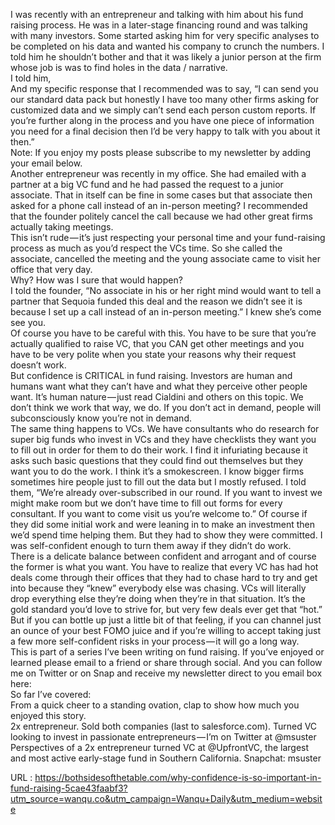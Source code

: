   I was recently with an entrepreneur and talking with him about his fund raising process. He was in a later-stage financing round and was talking with many investors. Some started asking him for very specific analyses to be completed on his data and wanted his company to crunch the numbers. I told him he shouldn’t bother and that it was likely a junior person at the firm whose job is was to find holes in the data / narrative.  
    I told him,  
    And my specific response that I recommended was to say, “I can send you our standard data pack but honestly I have too many other firms asking for customized data and we simply can’t send each person custom reports. If you’re further along in the process and you have one piece of information you need for a final decision then I’d be very happy to talk with you about it then.”  
    Note: If you enjoy my posts please subscribe to my newsletter by adding your email below.  
    Another entrepreneur was recently in my office. She had emailed with a partner at a big VC fund and he had passed the request to a junior associate. That in itself can be fine in some cases but that associate then asked for a phone call instead of an in-person meeting? I recommended that the founder politely cancel the call because we had other great firms actually taking meetings.  
    This isn’t rude — it’s just respecting your personal time and your fund-raising process as much as you’d respect the VCs time. So she called the associate, cancelled the meeting and the young associate came to visit her office that very day.  
    Why? How was I sure that would happen?  
    I told the founder, “No associate in his or her right mind would want to tell a partner that Sequoia funded this deal and the reason we didn’t see it is because I set up a call instead of an in-person meeting.” I knew she’s come see you.  
    Of course you have to be careful with this. You have to be sure that you’re actually qualified to raise VC, that you CAN get other meetings and you have to be very polite when you state your reasons why their request doesn’t work.  
    But confidence is CRITICAL in fund raising. Investors are human and humans want what they can’t have and what they perceive other people want. It’s human nature — just read Cialdini and others on this topic. We don’t think we work that way, we do. If you don’t act in demand, people will subconsciously know you’re not in demand.  
    The same thing happens to VCs. We have consultants who do research for super big funds who invest in VCs and they have checklists they want you to fill out in order for them to do their work. I find it infuriating because it asks such basic questions that they could find out themselves but they want you to do the work. I think it’s a smokescreen. I know bigger firms sometimes hire people just to fill out the data but I mostly refused. I told them, “We’re already over-subscribed in our round. If you want to invest we might make room but we don’t have time to fill out forms for every consultant. If you want to come visit us you’re welcome to.” Of course if they did some initial work and were leaning in to make an investment then we’d spend time helping them. But they had to show they were committed. I was self-confident enough to turn them away if they didn’t do work.  
    There is a delicate balance between confident and arrogant and of course the former is what you want. You have to realize that every VC has had hot deals come through their offices that they had to chase hard to try and get into because they “knew” everybody else was chasing. VCs will literally drop everything else they’re doing when they’re in that situation. It’s the gold standard you’d love to strive for, but very few deals ever get that “hot.” But if you can bottle up just a little bit of that feeling, if you can channel just an ounce of your best FOMO juice and if you’re willing to accept taking just a few more self-confident risks in your process — it will go a long way.  
    This is part of a series I’ve been writing on fund raising. If you’ve enjoyed or learned please email to a friend or share through social. And you can follow me on Twitter or on Snap and receive my newsletter direct to you email box here:  
    So far I’ve covered:  
    From a quick cheer to a standing ovation, clap to show how much you enjoyed this story.  
    2x entrepreneur. Sold both companies (last to salesforce.com). Turned VC looking to invest in passionate entrepreneurs — I’m on Twitter at @msuster  
    Perspectives of a 2x entrepreneur turned VC at @UpfrontVC, the largest and most active early-stage fund in Southern California. Snapchat: msuster  
    
  URL : https://bothsidesofthetable.com/why-confidence-is-so-important-in-fund-raising-5cae43faabf3?utm_source=wanqu.co&utm_campaign=Wanqu+Daily&utm_medium=website